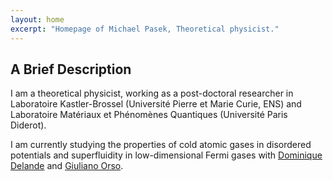 ```yaml
---
layout: home
excerpt: "Homepage of Michael Pasek, Theoretical physicist."
---
```


## A Brief Description

I am a theoretical physicist, working as a post-doctoral researcher in Laboratoire Kastler-Brossel (Université Pierre et Marie Curie, ENS) 
and Laboratoire Matériaux et Phénomènes Quantiques (Université Paris Diderot).


I am currently studying the properties of cold atomic gases in disordered potentials and superfluidity in low-dimensional Fermi gases with [Dominique Delande](http://www.lkb.ens.fr/-Delande-Dominique-?lang=en) and [Giuliano Orso](https://sites.google.com/site/giulianoorso/).
